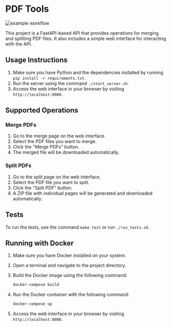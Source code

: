 # PDF Tools

![example workflow](https://github.com/mariorht/PDF_tools/actions/workflows/run-tests.yml/badge.svg)


This project is a FastAPI-based API that provides operations for merging and splitting PDF files. It also includes a simple web interface for interacting with the API.

## Usage Instructions

1. Make sure you have Python and the dependencies installed by running `pip install -r requirements.txt`.
2. Run the server using the command `./start_server.sh`.
3. Access the web interface in your browser by visiting `http://localhost:8080`.

## Supported Operations

### Merge PDFs

1. Go to the merge page on the web interface.
2. Select the PDF files you want to merge.
3. Click the "Merge PDFs" button.
4. The merged file will be downloaded automatically.

### Split PDFs

1. Go to the split page on the web interface.
2. Select the PDF file you want to split.
3. Click the "Split PDF" button.
4. A ZIP file with individual pages will be generated and downloaded automatically.

## Tests

To run the tests, use the command `make test` or run `./run_tests.sh`.

## Running with Docker

1. Make sure you have Docker installed on your system.
2. Open a terminal and navigate to the project directory.
3. Build the Docker image using the following command:

   ```bash
   docker-compose build

4. Run the Docker container with the following command:

   ```bash
   docker-compose up

5. Access the web interface in your browser by visiting `http://localhost:8080`.

